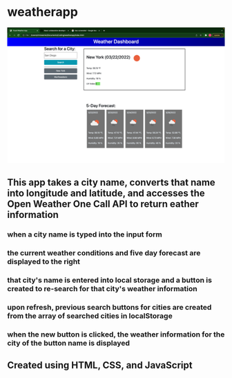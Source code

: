 # weatherapp
![Screenshot of application](/assets/Images/WeatherApp.png)
## This app takes a city name, converts that name into longitude and latitude, and accesses the Open Weather One Call API to return eather information

### when a city name is typed into the input form
### the current weather conditions and five day forecast are displayed to the right
### that city's name is entered into local storage and a button is created to re-search for that city's weather information
### upon refresh, previous search buttons for cities are created from the array of searched cities in localStorage
### when the new button is clicked, the weather information for the city of the button name is displayed

## Created using HTML, CSS, and JavaScript
